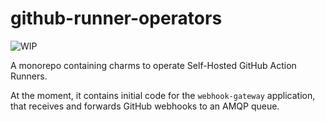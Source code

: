 # github-runner-operators


![WIP](https://img.shields.io/badge/status-WIP-yellow)

A monorepo containing charms to operate Self-Hosted GitHub Action Runners.

At the moment, it contains initial code for the `webhook-gateway`
application, that receives and forwards GitHub webhooks to an AMQP queue.
